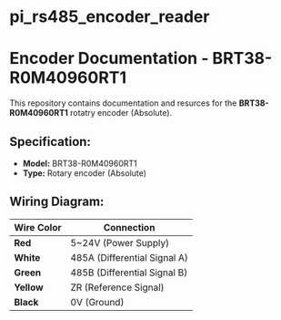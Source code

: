# pi_rs485_encoder_reader

# Encoder Documentation - BRT38-R0M40960RT1
This repository contains documentation and resurces for the **BRT38-R0M40960RT1**
rotatry encoder (Absolute).

## Specification:
- **Model:** BRT38-R0M40960RT1
- **Type:** Rotary encoder (Absolute)
## Wiring Diagram:
|**Wire Color**|**Connection**|
|--------------|--------------|
|**Red**       | 5~24V (Power Supply) |
|**White**     | 485A (Differential Signal A)  |
|**Green**     | 485B (Differential Signal B)  |
|**Yellow**    | ZR (Reference Signal)         |
|**Black**     | 0V (Ground)                   |
